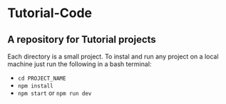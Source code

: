 # Tutorial-Code

## A repository for Tutorial projects

Each directory is a small project. To instal and run any project on a local machine just run the following in a bash terminal:

* ```cd PROJECT_NAME```
* ```npm install```
* ```npm start``` or ```npm run dev```
